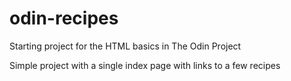 # odin-recipes

Starting project for the HTML basics in The Odin Project

Simple project with a single index page with links to a few recipes
